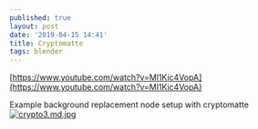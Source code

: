 ```yaml
---
published: true
layout: post
date: '2019-04-15 14:41'
title: Cryptomatte
tags: blender 
---
```

[https://www.youtube.com/watch?v=Ml1Kic4VopA](https://www.youtube.com/watch?v=Ml1Kic4VopA)

Example background replacement node setup with cryptomatte  
[![crypto3.md.jpg](https://cdn.scrot.moe/images/2019/04/17/crypto3.md.jpg)](https://scrot.moe/image/aTJCY)
